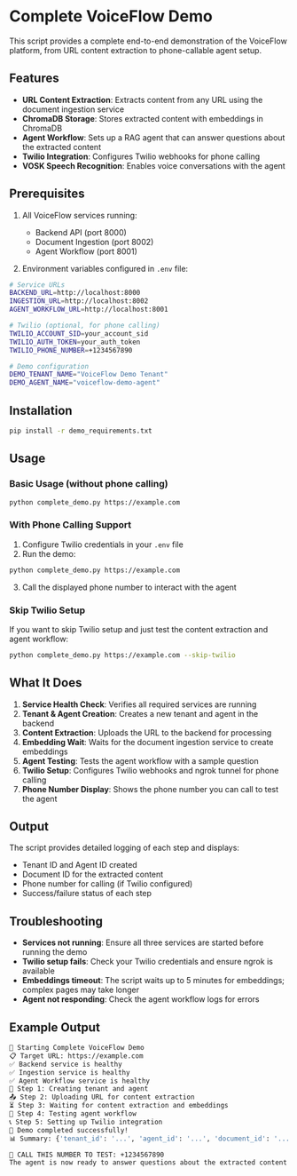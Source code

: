 # Complete VoiceFlow Demo

This script provides a complete end-to-end demonstration of the VoiceFlow platform, from URL content extraction to phone-callable agent setup.

## Features

- **URL Content Extraction**: Extracts content from any URL using the document ingestion service
- **ChromaDB Storage**: Stores extracted content with embeddings in ChromaDB
- **Agent Workflow**: Sets up a RAG agent that can answer questions about the extracted content
- **Twilio Integration**: Configures Twilio webhooks for phone calling
- **VOSK Speech Recognition**: Enables voice conversations with the agent

## Prerequisites

1. All VoiceFlow services running:
   - Backend API (port 8000)
   - Document Ingestion (port 8002)
   - Agent Workflow (port 8001)

2. Environment variables configured in `.env` file:

```bash
# Service URLs
BACKEND_URL=http://localhost:8000
INGESTION_URL=http://localhost:8002
AGENT_WORKFLOW_URL=http://localhost:8001

# Twilio (optional, for phone calling)
TWILIO_ACCOUNT_SID=your_account_sid
TWILIO_AUTH_TOKEN=your_auth_token
TWILIO_PHONE_NUMBER=+1234567890

# Demo configuration
DEMO_TENANT_NAME="VoiceFlow Demo Tenant"
DEMO_AGENT_NAME="voiceflow-demo-agent"
```

## Installation

```bash
pip install -r demo_requirements.txt
```

## Usage

### Basic Usage (without phone calling)

```bash
python complete_demo.py https://example.com
```

### With Phone Calling Support

1. Configure Twilio credentials in your `.env` file
2. Run the demo:

```bash
python complete_demo.py https://example.com
```

3. Call the displayed phone number to interact with the agent

### Skip Twilio Setup

If you want to skip Twilio setup and just test the content extraction and agent workflow:

```bash
python complete_demo.py https://example.com --skip-twilio
```

## What It Does

1. **Service Health Check**: Verifies all required services are running
2. **Tenant & Agent Creation**: Creates a new tenant and agent in the backend
3. **Content Extraction**: Uploads the URL to the backend for processing
4. **Embedding Wait**: Waits for the document ingestion service to create embeddings
5. **Agent Testing**: Tests the agent workflow with a sample question
6. **Twilio Setup**: Configures Twilio webhooks and ngrok tunnel for phone calling
7. **Phone Number Display**: Shows the phone number you can call to test the agent

## Output

The script provides detailed logging of each step and displays:

- Tenant ID and Agent ID created
- Document ID for the extracted content
- Phone number for calling (if Twilio configured)
- Success/failure status of each step

## Troubleshooting

- **Services not running**: Ensure all three services are started before running the demo
- **Twilio setup fails**: Check your Twilio credentials and ensure ngrok is available
- **Embeddings timeout**: The script waits up to 5 minutes for embeddings; complex pages may take longer
- **Agent not responding**: Check the agent workflow logs for errors

## Example Output

```bash
🚀 Starting Complete VoiceFlow Demo
📋 Target URL: https://example.com
✅ Backend service is healthy
✅ Ingestion service is healthy
✅ Agent Workflow service is healthy
📝 Step 1: Creating tenant and agent
📤 Step 2: Uploading URL for content extraction
⏳ Step 3: Waiting for content extraction and embeddings
🧠 Step 4: Testing agent workflow
📞 Step 5: Setting up Twilio integration
🎉 Demo completed successfully!
📊 Summary: {'tenant_id': '...', 'agent_id': '...', 'document_id': '...', 'phone_number': '+1234567890'}

🎯 CALL THIS NUMBER TO TEST: +1234567890
The agent is now ready to answer questions about the extracted content!
``` 
